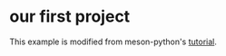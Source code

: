 # our first project

This example is modified from meson-python's
[tutorial](https://mesonbuild.com/meson-python/tutorials/introduction.html).
